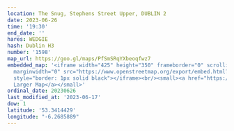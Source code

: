 ```yaml
---
location: The Snug, Stephens Street Upper, DUBLIN 2
date: 2023-06-26
time: '19:30'
end_date: ''
hares: WEDGIE
hash: Dublin H3
number: '1598'
map_url: https://goo.gl/maps/PfSmSRqYXbeoqfwz7
embedded_map: '<iframe width="425" height="350" frameborder="0" scrolling="no" marginheight="0"
  marginwidth="0" src="https://www.openstreetmap.org/export/embed.html?bbox=-6.110715866088868%2C53.57799641685557%2C-6.108309924602509%2C53.57936435433713&amp;layer=mapnik&amp;marker=53.57868039112932%2C-6.109512895345688"
  style="border: 1px solid black"></iframe><br/><small><a href="https://www.openstreetmap.org/?mlat=53.57868&amp;mlon=-6.10951#map=19/53.57868/-6.10951">View
  Larger Map</a></small>'
ordinal_date: 20230626
last_modified_at: '2023-06-17'
dow: 1
latitude: '53.3414429'
longitude: "-6.2685889"
---
```


